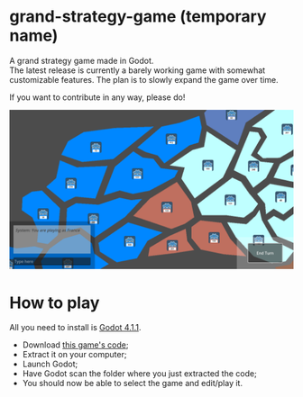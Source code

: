 # grand-strategy-game (temporary name)
A grand strategy game made in Godot.\
The latest release is currently a barely working game with somewhat customizable features. The plan is to slowly expand the game over time.

If you want to contribute in any way, please do!

![Gameplay screenshot](/screenshot-gameplay.png)

# How to play
All you need to install is [Godot 4.1.1](https://github.com/godotengine/godot/releases/tag/4.1.1-stable).
- Download [this game's code](https://github.com/SamTheBlow/grand-strategy-game/releases/latest);
- Extract it on your computer;
- Launch Godot;
- Have Godot scan the folder where you just extracted the code;
- You should now be able to select the game and edit/play it.

